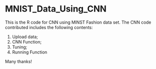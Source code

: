 # MNIST_Data_Using_CNN
This is the R code for CNN using MINST Fashion data set. The CNN code contributed includes the following contents:

1. Upload data;
2. CNN Function;
3. Tuning;
4. Running Function

Many thanks!
